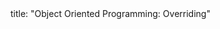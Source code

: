 <frontmatter>
title: "Object Oriented Programming: Overriding"
</frontmatter>

<include src="unit-inPage-asFlat.md" boilerplate />
